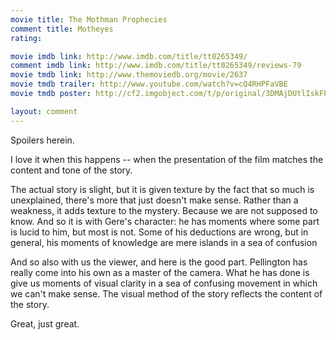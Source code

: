 ```yaml
---
movie title: The Mothman Prophecies
comment title: Motheyes
rating: 

movie imdb link: http://www.imdb.com/title/tt0265349/
comment imdb link: http://www.imdb.com/title/tt0265349/reviews-79
movie tmdb link: http://www.themoviedb.org/movie/2637
movie tmdb trailer: http://www.youtube.com/watch?v=cQ4RHPFaVBE
movie tmdb poster: http://cf2.imgobject.com/t/p/original/3DMAjDUtlIskFPOswgzoYKqI4Kt.jpg

layout: comment
---
```


Spoilers herein.

I love it when this happens -- when the presentation of the film matches the content and tone of the story.

The actual story is slight, but it is given texture by the fact that so much is unexplained, there's more that just doesn't make sense. Rather than a weakness, it adds texture to the mystery. Because we are not supposed to know. And so it is with Gere's character: he has moments where some part is lucid to him, but most is not. Some of his deductions are wrong, but in general, his moments of knowledge are mere islands in a sea of confusion

And so also with us the viewer, and here is the good part. Pellington has really come into his own as a master of the camera. What he has done is give us moments of visual clarity in a sea of confusing movement in which we can't make sense. The visual method of the story reflects the content of the story.

Great, just great.